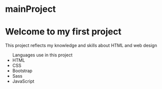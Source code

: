 # mainProject

<h1>Welcome to my first project</h1>
<p>This project reflects my knowledge and skills about HTML and web design</p>

<ul> Languages use in this project
  <li>HTML</li>
  <li>CSS</li>
  <li>Bootstrap</li>
  <li>Sass</li>
  <li>JavaScript</li>
</ul>
